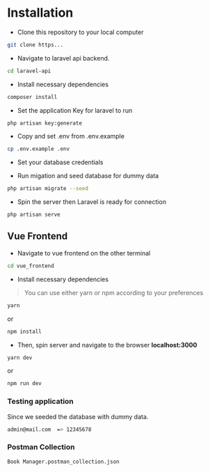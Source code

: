 # Installation

* Clone this repository to your local computer

```bash
git clone https...
```

* Navigate to laravel api backend.

```bash
cd laravel-api
```

* Install necessary dependencies

```bash
composer install
```

* Set the application Key for laravel to run

```bash
php artisan key:generate
```

* Copy and set .env from .env.example

```bash
cp .env.example .env
```

* Set your database credentials

* Run migation and seed database for dummy data

```bash
php artisan migrate --seed 
```

* Spin the server then Laravel is ready for connection

```bash
php artisan serve
```

## Vue Frontend

* Navigate to vue frontend on the other terminal

```bash
cd vue_frontend
```

* Install necessary dependencies

> You can use either yarn or npm according to your preferences

```bash
yarn 
```

or

```bash
npm install
```

* Then, spin server and navigate to the browser **localhost:3000**

```bash
yarn dev
```

or 

```bash
npm run dev
```

### Testing application

Since we seeded the database with dummy data.

```bash
admin@mail.com  => 12345678
```


### Postman Collection

```bash
Book Manager.postman_collection.json
```




